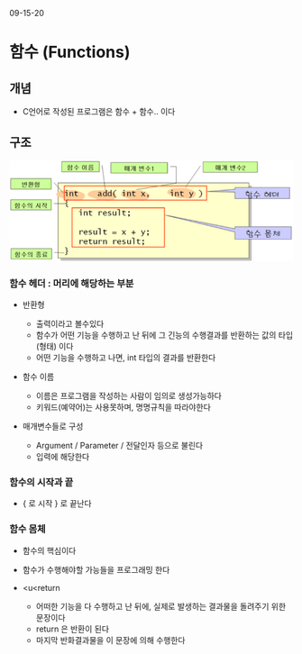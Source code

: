 09-15-20

# 함수 (Functions)

## 개념
* C언어로 작성된 프로그램은 함수 + 함수.. 이다 

## 구조 
![img](imgfiles/Function.png)

### 함수 헤더 : 머리에 해당하는 부분  
* 반환형
    * 출력이라고 볼수있다 
    * 함수가 어떤 기능을 수행하고 난 뒤에 그 긴능의 수행결과를 반환하는 값의 타입(형태) 이다
    * 어떤 기능을 수행하고 나면, int 타입의 결과를 반환한다 

* 함수 이름
    * 이름은 프로그램을 작성하는 사람이 임의로 생성가능하다
    * 키워드(예약어)는 사용못하며, 명명규칙을 따라야한다

* 매개변수들로 구성 
    * Argument / Parameter / 전달인자 등으로 불린다 
    * 입력에 해당한다 

### 함수의 시작과 끝
* { 로 시작 } 로 끝난다 

### 함수 몸체
* 함수의 핵심이다 
* 함수가 수행해야할 가능들을 프로그래밍 한다 

* <u<return</u>
    * 어떠한 기능을 다 수행하고 난 뒤에, 실제로 발생하는 결과물을 돌려주기 위한 문장이다
    * return 은 반환이 된다 
    * 마지막 반화결과물을 이 문장에 의해 수행한다 